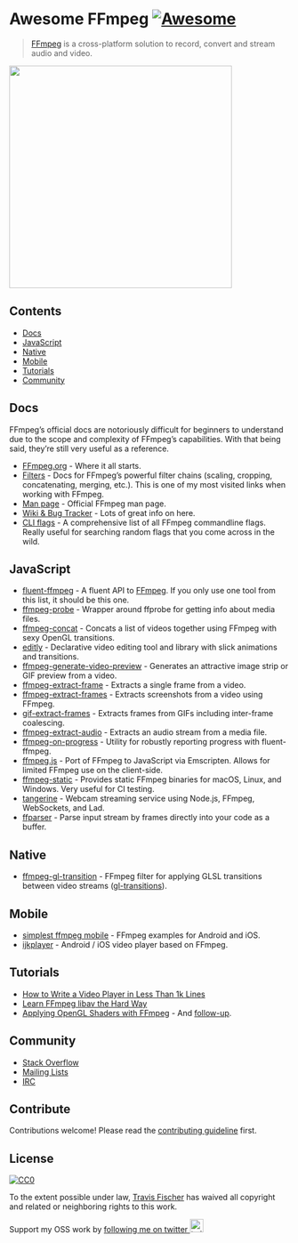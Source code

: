 Awesome FFmpeg [![Awesome](https://awesome.re/badge.svg)](https://awesome.re)
=============================================================================

> [FFmpeg](http://ffmpeg.org) is a cross-platform solution to record, convert and stream audio and video.

<img src="https://cdn.rawgit.com/transitive-bullshit/awesome-ffmpeg/master/ffmpeg-logo.svg" width="400" />

Contents
--------

-   [Docs](#docs)
-   [JavaScript](#javascript)
-   [Native](#native)
-   [Mobile](#mobile)
-   [Tutorials](#tutorials)
-   [Community](#community)

Docs
----

FFmpeg’s official docs are notoriously difficult for beginners to understand due to the scope and complexity of FFmpeg’s capabilities. With that being said, they’re still very useful as a reference.

-   [FFmpeg.org](http://ffmpeg.org) - Where it all starts.
-   [Filters](https://ffmpeg.org/ffmpeg-filters.html) - Docs for FFmpeg’s powerful filter chains (scaling, cropping, concatenating, merging, etc.). This is one of my most visited links when working with FFmpeg.
-   [Man page](https://man.cx/ffmpeg) - Official FFmpeg man page.
-   [Wiki & Bug Tracker](https://trac.ffmpeg.org) - Lots of great info on here.
-   [CLI flags](https://github.com/transitive-bullshit/ffmpeg-cli-flags/blob/master/readme.md) - A comprehensive list of all FFmpeg commandline flags. Really useful for searching random flags that you come across in the wild.

JavaScript
----------

-   [fluent-ffmpeg](https://github.com/fluent-ffmpeg/node-fluent-ffmpeg) - A fluent API to [FFmpeg](http://www.ffmpeg.org). If you only use one tool from this list, it should be this one.
-   [ffmpeg-probe](https://github.com/transitive-bullshit/ffmpeg-probe) - Wrapper around ffprobe for getting info about media files.
-   [ffmpeg-concat](https://github.com/transitive-bullshit/ffmpeg-concat) - Concats a list of videos together using FFmpeg with sexy OpenGL transitions.
-   [editly](https://github.com/mifi/editly) - Declarative video editing tool and library with slick animations and transitions.
-   [ffmpeg-generate-video-preview](https://github.com/transitive-bullshit/ffmpeg-generate-video-preview) - Generates an attractive image strip or GIF preview from a video.
-   [ffmpeg-extract-frame](https://github.com/transitive-bullshit/ffmpeg-extract-frame) - Extracts a single frame from a video.
-   [ffmpeg-extract-frames](https://github.com/transitive-bullshit/ffmpeg-extract-frames) - Extracts screenshots from a video using FFmpeg.
-   [gif-extract-frames](https://github.com/transitive-bullshit/gif-extract-frames) - Extracts frames from GIFs including inter-frame coalescing.
-   [ffmpeg-extract-audio](https://github.com/transitive-bullshit/ffmpeg-extract-audio) - Extracts an audio stream from a media file.
-   [ffmpeg-on-progress](https://github.com/transitive-bullshit/ffmpeg-on-progress) - Utility for robustly reporting progress with fluent-ffmpeg.
-   [ffmpeg.js](https://github.com/Kagami/ffmpeg.js) - Port of FFmpeg to JavaScript via Emscripten. Allows for limited FFmpeg use on the client-side.
-   [ffmpeg-static](https://github.com/eugeneware/ffmpeg-static) - Provides static FFmpeg binaries for macOS, Linux, and Windows. Very useful for CI testing.
-   [tangerine](https://github.com/niftylettuce/tangerine) - Webcam streaming service using Node.js, FFmpeg, WebSockets, and Lad.
-   [ffparser](https://github.com/NiKlimenko/FFParser) - Parse input stream by frames directly into your code as a buffer.

Native
------

-   [ffmpeg-gl-transition](https://github.com/transitive-bullshit/ffmpeg-gl-transition) - FFmpeg filter for applying GLSL transitions between video streams ([gl-transitions](https://gl-transitions.com/)).

Mobile
------

-   [simplest ffmpeg mobile](https://github.com/leixiaohua1020/simplest_ffmpeg_mobile) - FFmpeg examples for Android and iOS.
-   [ijkplayer](https://github.com/Bilibili/ijkplayer) - Android / iOS video player based on FFmpeg.

Tutorials
---------

-   [How to Write a Video Player in Less Than 1k Lines](http://dranger.com/ffmpeg)
-   [Learn FFmpeg libav the Hard Way](https://github.com/leandromoreira/ffmpeg-libav-tutorial)
-   [Applying OpenGL Shaders with FFmpeg](https://nervous.io/ffmpeg/opengl/2017/01/31/ffmpeg-opengl) - And [follow-up](https://nervous.io/ffmpeg/opengl/2017/05/15/ffmpeg-pbo-yuv).

Community
---------

-   [Stack Overflow](https://superuser.com/questions/tagged/ffmpeg)
-   [Mailing Lists](https://www.ffmpeg.org/contact.html#MailingLists)
-   [IRC](https://www.ffmpeg.org/contact.html#IRCChannels)

Contribute
----------

Contributions welcome! Please read the [contributing guideline](contributing.md) first.

License
-------

[![CC0](http://mirrors.creativecommons.org/presskit/buttons/88x31/svg/cc-zero.svg)](http://creativecommons.org/publicdomain/zero/1.0)

To the extent possible under law, [Travis Fischer](https://github.com/transitive-bullshit) has waived all copyright and related or neighboring rights to this work.

Support my OSS work by [following me on twitter <img src="https://storage.googleapis.com/saasify-assets/twitter-logo.svg" alt="twitter" height="24" />](https://twitter.com/transitive_bs)
